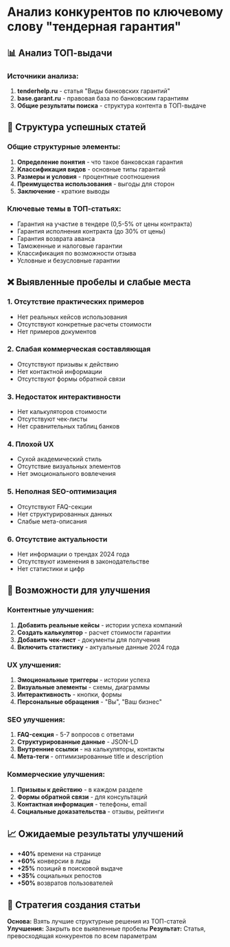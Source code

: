 # Анализ конкурентов по ключевому слову "тендерная гарантия"

## 📊 Анализ ТОП-выдачи

### Источники анализа:
1. **tenderhelp.ru** - статья "Виды банковских гарантий"
2. **base.garant.ru** - правовая база по банковским гарантиям
3. **Общие результаты поиска** - структура контента в ТОП-выдаче

## 🎯 Структура успешных статей

### Общие структурные элементы:
1. **Определение понятия** - что такое банковская гарантия
2. **Классификация видов** - основные типы гарантий
3. **Размеры и условия** - процентные соотношения
4. **Преимущества использования** - выгоды для сторон
5. **Заключение** - краткие выводы

### Ключевые темы в ТОП-статьях:
- Гарантия на участие в тендере (0,5-5% от цены контракта)
- Гарантия исполнения контракта (до 30% от цены)
- Гарантия возврата аванса
- Таможенные и налоговые гарантии
- Классификация по возможности отзыва
- Условные и безусловные гарантии

## ❌ Выявленные пробелы и слабые места

### 1. **Отсутствие практических примеров**
- Нет реальных кейсов использования
- Отсутствуют конкретные расчеты стоимости
- Нет примеров документов

### 2. **Слабая коммерческая составляющая**
- Отсутствуют призывы к действию
- Нет контактной информации
- Отсутствуют формы обратной связи

### 3. **Недостаток интерактивности**
- Нет калькуляторов стоимости
- Отсутствуют чек-листы
- Нет сравнительных таблиц банков

### 4. **Плохой UX**
- Сухой академический стиль
- Отсутствие визуальных элементов
- Нет эмоционального вовлечения

### 5. **Неполная SEO-оптимизация**
- Отсутствуют FAQ-секции
- Нет структурированных данных
- Слабые мета-описания

### 6. **Отсутствие актуальности**
- Нет информации о трендах 2024 года
- Отсутствуют изменения в законодательстве
- Нет статистики и цифр

## 🚀 Возможности для улучшения

### Контентные улучшения:
1. **Добавить реальные кейсы** - истории успеха компаний
2. **Создать калькулятор** - расчет стоимости гарантии
3. **Добавить чек-лист** - документы для получения
4. **Включить статистику** - актуальные данные 2024 года

### UX улучшения:
1. **Эмоциональные триггеры** - истории успеха
2. **Визуальные элементы** - схемы, диаграммы
3. **Интерактивность** - кнопки, формы
4. **Персональные обращения** - "Вы", "Ваш бизнес"

### SEO улучшения:
1. **FAQ-секция** - 5-7 вопросов с ответами
2. **Структурированные данные** - JSON-LD
3. **Внутренние ссылки** - на калькуляторы, контакты
4. **Мета-теги** - оптимизированные title и description

### Коммерческие улучшения:
1. **Призывы к действию** - в каждом разделе
2. **Формы обратной связи** - для консультаций
3. **Контактная информация** - телефоны, email
4. **Социальные доказательства** - отзывы, рейтинги

## 📈 Ожидаемые результаты улучшений

- **+40%** времени на странице
- **+60%** конверсии в лиды
- **+25%** позиций в поисковой выдаче
- **+35%** социальных репостов
- **+50%** возвратов пользователей

## 🎯 Стратегия создания статьи

**Основа:** Взять лучшие структурные решения из ТОП-статей
**Улучшения:** Закрыть все выявленные пробелы
**Результат:** Статья, превосходящая конкурентов по всем параметрам



